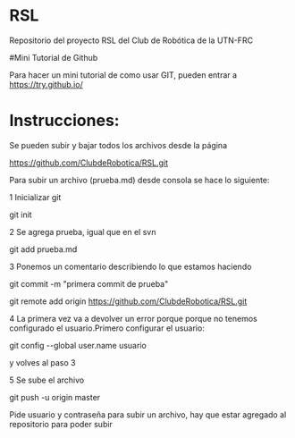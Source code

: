 # RSL

Repositorio del proyecto RSL del Club de Robótica de la UTN-FRC

#Mini Tutorial de Github

Para hacer un mini tutorial de como usar GIT, pueden entrar a https://try.github.io/


# Instrucciones:


Se pueden subir y bajar todos los archivos desde la página


https://github.com/ClubdeRobotica/RSL.git

Para subir un archivo (prueba.md) desde consola se hace lo siguiente:

1 Inicializar git

git init

2 Se agrega prueba, igual que en el svn

git add prueba.md

3 Ponemos un comentario describiendo lo que estamos haciendo

git commit -m "primera commit de prueba"

git remote add origin https://github.com/ClubdeRobotica/RSL.git

4 La primera vez va a devolver un error porque porque no tenemos configurado el usuario.Primero configurar el usuario:

git config --global user.name usuario

y volves al paso 3

5 Se sube el archivo

git push -u origin master

Pide usuario y contraseña para subir un archivo, hay que estar agregado al repositorio para poder subir

